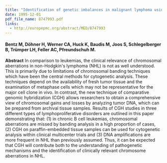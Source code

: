 ```yaml
---
title: "Identification of genetic imbalances in malignant lymphoma using comparative genomic hybridization"
date: 1995-12-01
pdf_file_name: 8747993.pdf
links:
  - http://europepmc.org/abstract/MED/8747993
---
```


#### Bentz M, Döhner H, Werner CA, Huck K, Baudis M, Joos S, Schlegelberger B, Trümper LH, Feller AC, Pfreundschuh M.

**Abstract** In comparison to leukemias, the clinical relevance of chromosomal aberrations in non-Hodgkin's lymphoma (NHL) is not as well understood. This is primarily due to limitations of chromosomal banding techniques which have been the central methods for cytogenetic analysis. These techniques depend on the availability of fresh tumor tissue and the examination of metaphase cells which may not be representative for the major cell clone in vivo. In contrast, the new technique of comparative genomic hybridization (CGH) allows researchers to obtain a comprehensive view of chromosomal gains and losses by analyzing tumor DNA, which can be prepared from archival tissue samples. Results of CGH studies in three different types of lymphoproliferative disorders are outlined in this paper demonstrating that: (1) in chronic B cell leukemias, chromosomal aberrations are missed by banding analysis in a high proportion of cases, (2) CGH on paraffin-embedded tissue samples can be used for cytogenetic analysis within clinical multicenter trials and (3) DNA amplifications are more frequent in NHL than previously assumed. Thus, it can be expected that CGH will contribute both to the understanding of pathogenetic mechanisms and the identification of clinically relevant chromosome aberrations in NHL.

